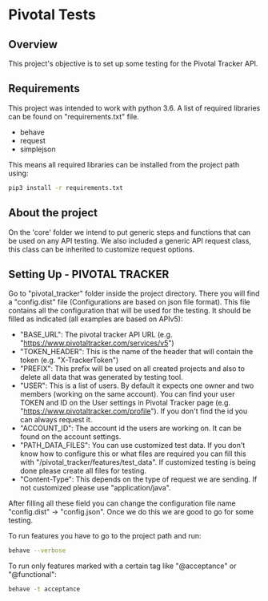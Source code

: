# Pivotal Tests

## Overview

This project's objective is to set up some testing for the Pivotal Tracker API.

## Requirements

This project was intended to work with python 3.6. A list of required libraries can be found on "requirements.txt" file.
 
* behave
* request
* simplejson

This means all required libraries can be installed from the project path using:
```sh 
pip3 install -r requirements.txt
```
## About the project

On the 'core' folder we intend to put generic steps and functions that can be used on any API testing. 
We also included a generic API request class, this class can be inherited to customize request options.

## Setting Up - PIVOTAL TRACKER

Go to "pivotal_tracker" folder inside the project directory.
There you will find a "config.dist" file (Configurations are based on json file format). 
This file contains all the configuration that will be used for the testing.
It should be filled as indicated (all examples are based on APIv5):

* "BASE_URL": The pivotal tracker API URL (e.g. "https://www.pivotaltracker.com/services/v5")
* "TOKEN_HEADER": This is the name of the header that will contain the token (e.g. "X-TrackerToken")
* "PREFIX": This prefix will be used on all created projects and also to delete all data that was generated by testing tool.
* "USER": This is a list of users. By default it expects one owner and two members (working on the same account). 
You can find your user TOKEN and ID on the User settings in Pivotal Tracker page (e.g. "https://www.pivotaltracker.com/profile"). 
If you don't find the id you can always request it.
* "ACCOUNT_ID": The account id the users are working on. It can be found on the account settings.
* "PATH_DATA_FILES": You can use customized test data. If you don't know how to configure this or what files are required 
you can fill this with "/pivotal_tracker/features/test_data". If customized testing is being done please create all files for testing.
* "Content-Type": This depends on the type of request we are sending. If not customized please use "application/java".

After filling all these field you can change the configuration file name "config.dist" -> "config.json". 
Once we do this we are good to go for some testing.

To run features you have to go to the project path and run:
```sh 
behave --verbose
```
To run only features marked with a certain tag like "@acceptance" or "@functional":
```sh 
behave -t acceptance
```
